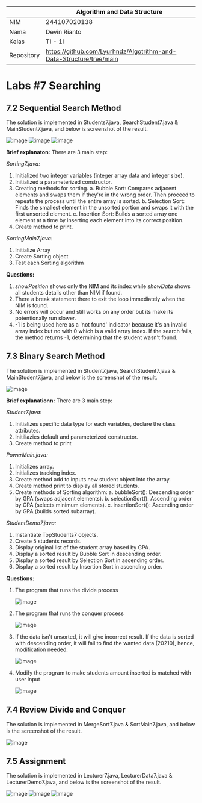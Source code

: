 |  | Algorithm and Data Structure |
|--|--|
| NIM |  244107020138|
| Nama |  Devin Rianto |
| Kelas | TI - 1I |
| Repository |https://github.com/Lyurhndz/Algotrithm-and-Data-Structure/tree/main|

# Labs #7 Searching

## 7.2 Sequential Search Method

The solution is implemented in Students7.java, SearchStudent7.java & MainStudent7.java, and below is screenshot of the result.

![image](https://github.com/user-attachments/assets/5dcf9248-36f0-4e97-9b22-88e622f76069)
![image](https://github.com/user-attachments/assets/4807ddab-f00b-43a9-8f08-413587a8e374)
![image](https://github.com/user-attachments/assets/e93061f9-8d11-419c-b0fb-7789b0145ec4)

**Brief explanaton:** There are 3 main step: 

*Sorting7.java:*
1. Initialized two integer variables (integer array data and integer size).
2. Initialized a parameterized constructor.
3. Creating methods for sorting.
   a. Bubble Sort:
      Compares adjacent elements and swaps them if they're in the wrong order.
      Then proceed to repeats the process until the entire array is sorted.
   b. Selection Sort:
      Finds the smallest element in the unsorted portion and swaps it with the first unsorted element.
   c. Insertion Sort:
      Builds a sorted array one element at a time by inserting each element into its correct position.
4. Create method to print.

*SortingMain7.java:*
1. Initialize Array
2. Create Sorting object
3. Test each Sorting algorithm

**Questions:**
1. *showPosition* shows only the NIM and its index while *showData* shows all students details other than NIM if found.
2. There a break statement there to exit the loop immediately when the NIM is found.
3. No errors will occur and still works on any order but its make its potentionally run slower.
4. -1 is being used here as a 'not found' indicator because it's an invalid array index but no with 0 which is
   a valid array index. If the search fails, the method returns -1, determining that the student wasn't found.


## 7.3 Binary Search Method

The solution is implemented in Student7.java, SearchStudent7.java & MainStudent7.java, and below is the screenshot of the result.

![image](https://github.com/user-attachments/assets/a0d77f4b-eb5c-459e-890d-053b18ab6dae)

**Brief explanationn:** There are 3 main step:

*Student7.java:*
1. Initializes specific data type for each variables, declare the class attributes.
2. Initiliazies default and parameterized constructor.
3. Create method to print
 
*PowerMain.java:*
1. Initializes array.
2. Initializes tracking index.
3. Create method add to inputs new student object into the array.
4. Create method print to display all stored students.
5. Create methods of Sorting algorithm:
   a. bubbleSort(): Descending order by GPA (swaps adjacent elements).
   b. selectionSort(): Ascending order by GPA (selects minimum elements).
   c. insertionSort(): Ascending order by GPA (builds sorted subarray).

*StudentDemo7.java:*
1. Instantiate TopStudents7 objects.
2. Create 5 students records.
3. Display original list of the student array based by GPA.
4. Display a sorted result by Bubble Sort in descending order.
5. Display a sorted result by Selection Sort in ascending order.
6. Display a sorted result by Insertion Sort in ascending order.

**Questions:**
1. The program that runs the divide process
   
   ![image](https://github.com/user-attachments/assets/2ae1ce7c-2971-4003-9877-9907cc654d1d)

2. The program that runs the conquer process
   
   ![image](https://github.com/user-attachments/assets/8ad27fc4-b9a6-4fc0-9d97-af17cfbf2abf)

3. If the data isn't unsorted, it will give incorrect result.
   If the data is sorted with descending order, it will fail to find  the wanted data (20210),
   hence, modification needed:

   ![image](https://github.com/user-attachments/assets/4ff83770-1755-4b2d-a02b-f09fdfa28497)

4. Modify the program to make students amount inserted is matched with user input

   ![image](https://github.com/user-attachments/assets/3d7f31d1-c0ad-4ec3-84a1-7b4d551dc265)

## 7.4 Review Divide and Conquer

The solution is implemented in MergeSort7.java & SortMain7.java, and below is the screenshot of the result.

![image](https://github.com/user-attachments/assets/40c45f04-2b55-436c-bd7b-9f90e9c65dde)


## 7.5 Assignment

The solution is implemented in Lecturer7.java, LecturerData7.java & LecturerDemo7.java, and below is the screenshot of the result.


![image](https://github.com/user-attachments/assets/abc1eaf9-0796-4938-9cb9-b3ce15c5ea59)
![image](https://github.com/user-attachments/assets/9e68fa15-fa56-4872-bb93-fca4d317106f)
![image](https://github.com/user-attachments/assets/ce25e69d-9bfd-4b6e-bef7-6b4f448fee35)

